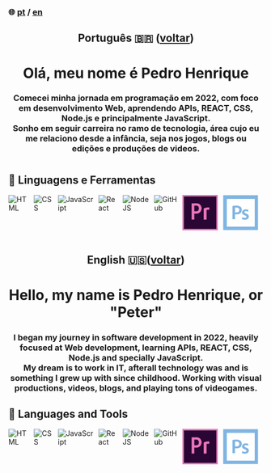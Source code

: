 <a id='inicio'></a> 
### 🌐 [pt](#pt) / [en](#en)

<a id='pt'></a>

## <div align='center'> Português 🇧🇷 ([voltar](#inicio))</div>

<h1 align="center" font-size='50px'>
  Olá, meu nome é Pedro Henrique
</h1>
<h3 align="center">
  Comecei minha jornada em programação em 2022, com foco em desenvolvimento Web, aprendendo APIs, REACT, CSS, Node.js e principalmente JavaScript.<br/>
  Sonho em seguir carreira no ramo de tecnologia, área cujo eu me relaciono desde a infância, seja nos jogos, blogs ou edições e produções de videos. 
</h3>

#

## 🧰 Linguagens e Ferramentas
<div    style="display:flex;">
  <img  alt="HTML" width="70px" style="padding-right:10px;" src="https://cdn.jsdelivr.net/gh/devicons/devicon/icons/html5/html5-plain.svg" />
  <img  alt="CSS" width="70px" style="padding-right:10px;" src="https://cdn.jsdelivr.net/gh/devicons/devicon/icons/css3/css3-plain.svg" />
  <img  alt="JavaScript" width="70px" style="padding-right:10px;" src="https://cdn.jsdelivr.net/gh/devicons/devicon/icons/javascript/javascript-plain.svg" />
  <img  alt="React" width="70px" style="padding-right:10px;" src="https://cdn.jsdelivr.net/gh/devicons/devicon/icons/react/react-original.svg" />
  <img  alt="NodeJS" width="70px" style="padding-right:10px;" src="https://cdn.jsdelivr.net/gh/devicons/devicon/icons/nodejs/nodejs-original.svg" />
  <img  alt="GitHub" width="70px" style="padding-right:10px;" src="https://cdn.jsdelivr.net/gh/devicons/devicon/icons/github/github-original.svg" />
  <img  alt="GitHub" width="70px" style="padding-right:10px;" src="https://github.com/devicons/devicon/blob/v2.15.1/icons/premierepro/premierepro-original.svg" />
  <img  alt="GitHub" width="70px" style="padding-right:10px;" src="https://github.com/devicons/devicon/blob/v2.15.1/icons/photoshop/photoshop-line.svg" />
</div>
<br />


 <a id='en'></a>

## <div align='center'> English 🇺🇸([voltar](#inicio))</div>

<h1 align="center" font-size='50px'>
  Hello, my name is Pedro Henrique, or "Peter"
</h1>
<h3 align="center">
  I began my journey in software development in 2022, heavily focused at Web development, learning APIs, REACT, CSS, Node.js and specially JavaScript. <br/>
  My dream is to work in IT, afterall technology was and is something I grew up with since childhood. Working with visual productions, videos, blogs, and playing tons   of videogames.
</h3>

## 🧰 Languages and Tools
<div    style="display:flex;">
  <img  alt="HTML" width="70px" style="padding-right:10px;" src="https://cdn.jsdelivr.net/gh/devicons/devicon/icons/html5/html5-plain.svg" />
  <img  alt="CSS" width="70px" style="padding-right:10px;" src="https://cdn.jsdelivr.net/gh/devicons/devicon/icons/css3/css3-plain.svg" />
  <img  alt="JavaScript" width="70px" style="padding-right:10px;" src="https://cdn.jsdelivr.net/gh/devicons/devicon/icons/javascript/javascript-plain.svg" />
  <img  alt="React" width="70px" style="padding-right:10px;" src="https://cdn.jsdelivr.net/gh/devicons/devicon/icons/react/react-original.svg" />
  <img  alt="NodeJS" width="70px" style="padding-right:10px;" src="https://cdn.jsdelivr.net/gh/devicons/devicon/icons/nodejs/nodejs-original.svg" />
  <img  alt="GitHub" width="70px" style="padding-right:10px;" src="https://cdn.jsdelivr.net/gh/devicons/devicon/icons/github/github-original.svg" />
  <img  alt="GitHub" width="70px" style="padding-right:10px;" src="https://github.com/devicons/devicon/blob/v2.15.1/icons/premierepro/premierepro-original.svg" />
  <img  alt="GitHub" width="70px" style="padding-right:10px;" src="https://github.com/devicons/devicon/blob/v2.15.1/icons/photoshop/photoshop-line.svg" />
</div>
<br />


<!--
**Jackie-Band/Jackie-Ban![Rock](https://user-images.githubusercontent.com/112722390/190700855-4d87c2e3-612e-465a-8465-e92c75fd4c9f.gif) (you found my secret lair)
d** is a ✨ _special_ ✨ repository because its `README.md` (this file) appears on your GitHub profile.

Here are some ideas to get you started:

- 🔭 I’m currently working on ...
- 🌱 I’m currently learning ...
- 👯 I’m looking to collaborate on ...
- 🤔 I’m looking for help with ...
- 💬 Ask me about ...
- 📫 How to reach me: ...
- 😄 Pronouns: ...
- ⚡ Fun fact: ...
-->
